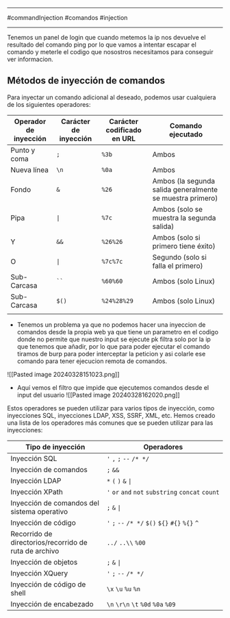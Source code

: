 
----------
#commandInjection #comandos #injection 

-----------------

Tenemos un panel de login que cuando metemos la ip nos devuelve el resultado del comando ping por lo que vamos a intentar escapar el comando y meterle el codigo que nosostros necesitamos para conseguir ver informacion.

## Métodos de inyección de comandos

Para inyectar un comando adicional al deseado, podemos usar cualquiera de los siguientes operadores:

| **Operador de inyección** | **Carácter de inyección** | **Carácter codificado en URL** | **Comando ejecutado**                                     |
| ------------------------- | ------------------------- | ------------------------------ | --------------------------------------------------------- |
| Punto y coma              | `;`                       | `%3b`                          | Ambos                                                     |
| Nueva línea               | `\n`                      | `%0a`                          | Ambos                                                     |
| Fondo                     | `&`                       | `%26`                          | Ambos (la segunda salida generalmente se muestra primero) |
| Pipa                      | `\|`                      | `%7c`                          | Ambos (solo se muestra la segunda salida)                 |
| Y                         | `&&`                      | `%26%26`                       | Ambos (solo si primero tiene éxito)                       |
| O                         | `\|`                      | `%7c%7c`                       | Segundo (solo si falla el primero)                        |
| Sub-Carcasa               | ` `` `                    | `%60%60`                       | Ambos (solo Linux)                                        |
| Sub-Carcasa               | `$()`                     | `%24%28%29`                    | Ambos (solo Linux)                                        |
|                           |                           |                                |                                                           |

- Tenemos un problema ya que no podemos hacer una inyeccion de comandos desde la propia web ya que tiene un parametro en el codigo donde no permite que nuestro input se ejecute pk filtra solo por la ip que tenemos que añadir, por lo que para poder ejecutar el comando tiramos de burp para poder interceptar la peticion y asi colarle ese comando para tener ejecucion remota de comandos.

![[Pasted image 20240328151023.png]]

- Aquí vemos el filtro que impide que ejecutemos comandos desde el input del usuario
![[Pasted image 20240328162020.png]]

Estos operadores se pueden utilizar para varios tipos de inyección, como inyecciones SQL, inyecciones LDAP, XSS, SSRF, XML, etc. Hemos creado una lista de los operadores más comunes que se pueden utilizar para las inyecciones:

| **Tipo de inyección**                                 | **Operadores**                                    |
| ----------------------------------------------------- | ------------------------------------------------- |
| Inyección SQL                                         | `'` `,` `;` `--` `/* */`                          |
| Inyección de comandos                                 | `;` `&&`                                          |
| Inyección LDAP                                        | `*` `(` `)` `&` `\|`                              |
| Inyección XPath                                       | `'` `or` `and` `not` `substring` `concat` `count` |
| Inyección de comandos del sistema operativo           | `;` `&` `\|`                                      |
| Inyección de código                                   | `'` `;` `--` `/* */` `$()` `${}` `#{}` `%{}` `^`  |
| Recorrido de directorios/recorrido de ruta de archivo | `../` `..\\` `%00`                                |
| Inyección de objetos                                  | `;` `&` `\|`                                      |
| Inyección XQuery                                      | `'` `;` `--` `/* */`                              |
| Inyección de código de shell                          | `\x` `\u` `%u` `%n`                               |
| Inyección de encabezado                               | `\n` `\r\n` `\t` `%0d` `%0a` `%09`                |

